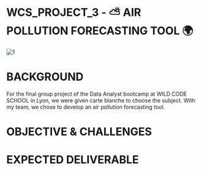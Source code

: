 # WCS_PROJECT_3 - ⛅ AIR POLLUTION FORECASTING TOOL 🌍

![1](https://github.com/user-attachments/assets/a97ffc86-9211-44fd-811d-0c935ced41a6)

# BACKGROUND

For the final group project of the Data Analyst bootcamp at WILD CODE SCHOOL in Lyon, we were given carte blanche to choose the subject. With my team, we chose to develop an air pollution forecasting tool.

# OBJECTIVE & CHALLENGES



# EXPECTED DELIVERABLE

